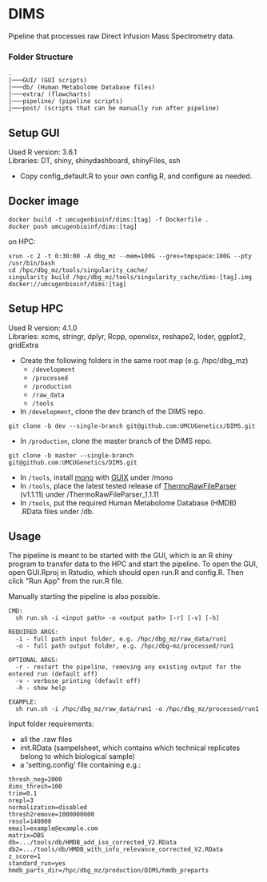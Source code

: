 # DIMS
Pipeline that processes raw Direct Infusion Mass Spectrometry data.

### Folder Structure
```
.
|───GUI/ (GUI scripts)
|───db/ (Human Metabolome Database files)
|───extra/ (flowcharts)
|───pipeline/ (pipeline scripts)
|───post/ (scripts that can be manually run after pipeline)
```

## Setup GUI
Used R version: 3.6.1 \
Libraries: DT, shiny, shinydashboard, shinyFiles, ssh

- Copy config_default.R to your own config.R, and configure as needed.

## Docker image 
```
docker build -t umcugenbioinf/dims:[tag] -f Dockerfile . 
docker push umcugenbioinf/dims:[tag]
```

on HPC: 
```
srun -c 2 -t 0:30:00 -A dbg_mz --mem=100G --gres=tmpspace:100G --pty /usr/bin/bash 
cd /hpc/dbg_mz/tools/singularity_cache/ 
singularity build /hpc/dbg_mz/tools/singularity_cache/dims-[tag].img docker://umcugenbioinf/dims:[tag]
```

## Setup HPC
Used R version: 4.1.0 \
Libraries: xcms, stringr, dplyr, Rcpp, openxlsx, reshape2, loder, ggplot2, gridExtra 

- Create the following folders in the same root map (e.g. /hpc/dbg_mz)
  - `/development`
  - `/processed`
  - `/production`
  - `/raw_data`
  - `/tools`
- In `/development`, clone the dev branch of the DIMS repo. 
```
git clone -b dev --single-branch git@github.com:UMCUGenetics/DIMS.git
```
- In `/production`, clone the master branch of the DIMS repo.
```
git clone -b master --single-branch git@github.com:UMCUGenetics/DIMS.git
```
- In `/tools`, install [mono](https://www.mono-project.com/) with [GUIX](https://guix.gnu.org/) under /mono
- In `/tools`, place the latest tested release of [ThermoRawFileParser](https://github.com/compomics/ThermoRawFileParser/releases/tag/v1.1.11) (v1.1.11) under /ThermoRawFileParser_1.1.11
- In `/tools`, put the required Human Metabolome Database (HMDB) .RData files under /db.


## Usage
The pipeline is meant to be started with the GUI, which is an R shiny program to transfer data to the HPC and start the pipeline. To open the GUI, open GUI.Rproj in Rstudio, which should open run.R and config.R. Then click "Run App" from the run.R file. 

Manually starting the pipeline is also possible.
```
CMD:
  sh run.sh -i <input path> -o <output path> [-r] [-v] [-h]

REQUIRED ARGS:
  -i - full path input folder, e.g. /hpc/dbg_mz/raw_data/run1
  -o - full path output folder, e.g. /hpc/dbg-mz/processed/run1

OPTIONAL ARGS:
  -r - restart the pipeline, removing any existing output for the entered run (default off)
  -v - verbose printing (default off)
  -h - show help

EXAMPLE:
  sh run.sh -i /hpc/dbg_mz/raw_data/run1 -o /hpc/dbg_mz/processed/run1
```

Input folder requirements:
- all the .raw files 
- init.RData (sampelsheet, which contains which technical replicates belong to which biological sample)
- a 'setting.config' file containing e.g.:
```thresh_pos=2000
thresh_neg=2000
dims_thresh=100
trim=0.1
nrepl=3
normalization=disabled
thresh2remove=1000000000
resol=140000
email=example@example.com
matrix=DBS
db=.../tools/db/HMDB_add_iso_corrected_V2.RData
db2=.../tools/db/HMDB_with_info_relevance_corrected_V2.RData
z_score=1
standard_run=yes
hmdb_parts_dir=/hpc/dbg_mz/production/DIMS/hmdb_preparts
```


